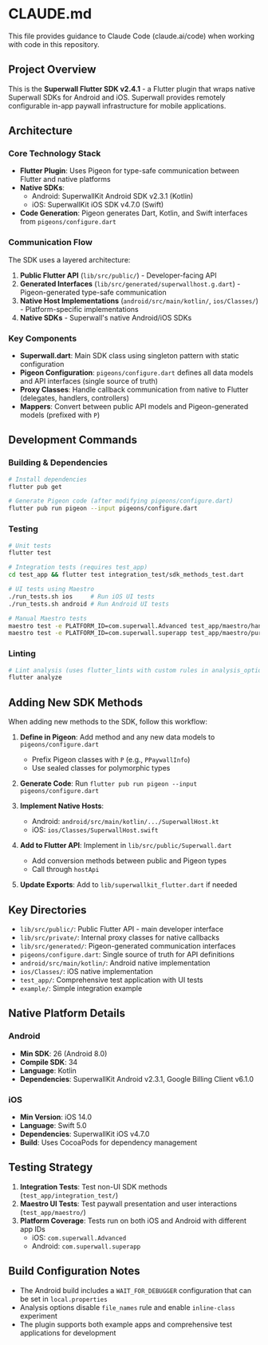 # CLAUDE.md

This file provides guidance to Claude Code (claude.ai/code) when working with code in this repository.

## Project Overview

This is the **Superwall Flutter SDK v2.4.1** - a Flutter plugin that wraps native Superwall SDKs for Android and iOS. Superwall provides remotely configurable in-app paywall infrastructure for mobile applications.

## Architecture

### Core Technology Stack
- **Flutter Plugin**: Uses Pigeon for type-safe communication between Flutter and native platforms
- **Native SDKs**: 
  - Android: SuperwallKit Android SDK v2.3.1 (Kotlin)
  - iOS: SuperwallKit iOS SDK v4.7.0 (Swift)
- **Code Generation**: Pigeon generates Dart, Kotlin, and Swift interfaces from `pigeons/configure.dart`

### Communication Flow
The SDK uses a layered architecture:
1. **Public Flutter API** (`lib/src/public/`) - Developer-facing API
2. **Generated Interfaces** (`lib/src/generated/superwallhost.g.dart`) - Pigeon-generated type-safe communication
3. **Native Host Implementations** (`android/src/main/kotlin/`, `ios/Classes/`) - Platform-specific implementations
4. **Native SDKs** - Superwall's native Android/iOS SDKs

### Key Components
- **Superwall.dart**: Main SDK class using singleton pattern with static configuration
- **Pigeon Configuration**: `pigeons/configure.dart` defines all data models and API interfaces (single source of truth)
- **Proxy Classes**: Handle callback communication from native to Flutter (delegates, handlers, controllers)
- **Mappers**: Convert between public API models and Pigeon-generated models (prefixed with `P`)

## Development Commands

### Building & Dependencies
```bash
# Install dependencies
flutter pub get

# Generate Pigeon code (after modifying pigeons/configure.dart)
flutter pub run pigeon --input pigeons/configure.dart
```

### Testing
```bash
# Unit tests
flutter test

# Integration tests (requires test_app)
cd test_app && flutter test integration_test/sdk_methods_test.dart

# UI tests using Maestro
./run_tests.sh ios     # Run iOS UI tests  
./run_tests.sh android # Run Android UI tests

# Manual Maestro tests
maestro test -e PLATFORM_ID=com.superwall.Advanced test_app/maestro/handler/flow.yaml
maestro test -e PLATFORM_ID=com.superwall.superapp test_app/maestro/purchasecontroller/no_pc_purchases.yaml
```

### Linting
```bash
# Lint analysis (uses flutter_lints with custom rules in analysis_options.yaml)
flutter analyze
```

## Adding New SDK Methods

When adding new methods to the SDK, follow this workflow:

1. **Define in Pigeon**: Add method and any new data models to `pigeons/configure.dart`
   - Prefix Pigeon classes with `P` (e.g., `PPaywallInfo`)
   - Use sealed classes for polymorphic types

2. **Generate Code**: Run `flutter pub run pigeon --input pigeons/configure.dart`

3. **Implement Native Hosts**:
   - Android: `android/src/main/kotlin/.../SuperwallHost.kt`
   - iOS: `ios/Classes/SuperwallHost.swift`

4. **Add to Flutter API**: Implement in `lib/src/public/Superwall.dart`
   - Add conversion methods between public and Pigeon types
   - Call through `hostApi`

5. **Update Exports**: Add to `lib/superwallkit_flutter.dart` if needed

## Key Directories

- `lib/src/public/`: Public Flutter API - main developer interface
- `lib/src/private/`: Internal proxy classes for native callbacks  
- `lib/src/generated/`: Pigeon-generated communication interfaces
- `pigeons/configure.dart`: Single source of truth for API definitions
- `android/src/main/kotlin/`: Android native implementation
- `ios/Classes/`: iOS native implementation
- `test_app/`: Comprehensive test application with UI tests
- `example/`: Simple integration example

## Native Platform Details

### Android
- **Min SDK**: 26 (Android 8.0)
- **Compile SDK**: 34
- **Language**: Kotlin
- **Dependencies**: SuperwallKit Android v2.3.1, Google Billing Client v6.1.0

### iOS  
- **Min Version**: iOS 14.0
- **Language**: Swift 5.0
- **Dependencies**: SuperwallKit iOS v4.7.0
- **Build**: Uses CocoaPods for dependency management

## Testing Strategy

1. **Integration Tests**: Test non-UI SDK methods (`test_app/integration_test/`)
2. **Maestro UI Tests**: Test paywall presentation and user interactions (`test_app/maestro/`)
3. **Platform Coverage**: Tests run on both iOS and Android with different app IDs
   - iOS: `com.superwall.Advanced`  
   - Android: `com.superwall.superapp`

## Build Configuration Notes

- The Android build includes a `WAIT_FOR_DEBUGGER` configuration that can be set in `local.properties`
- Analysis options disable `file_names` rule and enable `inline-class` experiment
- The plugin supports both example apps and comprehensive test applications for development